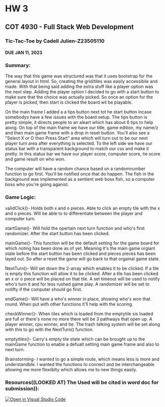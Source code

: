# HW 3
## COT 4930 - Full Stack Web Development
### Tic-Tac-Toe by Cadell Julien-Z23505110
#### DUE JAN 11, 2023

### Summary:
The way that this game was structured was that it uses bootstrap for the general layout in html. So, creating the grid/tiles was easily accessibile and made. With that being said adding the extra stuff like a player option was the next step. Adding the player option I decided to go with a start button to make sure that the choice was actually picked. So once an option for the player is picked, then start is clicked the board wil be playable.

On the main frame I added a a tips button next tot he start button incase somebodys have a few issues with the board setup. The tips button is pretty simple, it directs people to an aleart which has about 6 tips to help along. On top of the main frame we have our title, game edition,  my name/z and then main game frame with a drop in reset button. You'll also see a "Select X or O then Press Start" area which will turn out to be our next player turn area after everything is selected. To the left side we have our status bar with a transparent background to match our css and make it pretty. In this status bar we have our player score, computer score, tie score and game result on who won. 

The computer will have a random chance based on a randomnumber function to go first. You'll be notified once that do happen. The fish in the background was implemented as a sentient web boss fish, so a computer boss who you're going aganist.


### Game Logic:
validClick()-
Holds both x and o pieces. Able to click an empty tile with the x and o pieces. Will be able to to differentiate between the player and computer turn.

startGame()-
Will hold the opertain next turn function and who's first randomizer. After the start button has been clicked.

mainGame()-
This function will be the default setting for the game board for which noting has been done as of yet. Meaning it's the main game orgianl state before the start button has been clicked and pieces pieces has been layed out. So after a reset the game will go back to that orgainal game state.

NextTurn()-
Will set down the 2-array which enables it to be clicked. If a tile is empty this function will allow it to be clicked. After a tile has been clicked an x or o piece will be placed on that tile. A set timeout will be used to notify who's turn it and for less rushed game play. A randomizer will be set to notifty if the computer should go first.

endGame()-
Will have a who's winner in place, showing who's won that round. When put with other functions it'll help with the scoring.

checkWinner()-
When tiles which is loaded from the emptytile sis loaded are full or there's none no more there will be 3 pathways that open up. A player winner, cpu winner, and tie. The trash talking system will be set along with this to go with the NextTurn() function.

emptytiles()-
Carry's empty tile state which can be brought up to the mainGame function to enable a defualt setting main game frame and also to next turn.

Brainstorming-
I wanted to go a simple route, which means less is more and understandble. I wanted the functions to connect and be interchangeable allowing me more flexiiblty which allows me to  new things easily.



### Resources((LOOKED AT) The Used will be cited in word doc for submission)):

[![Open in Visual Studio Code](https://classroom.github.com/assets/open-in-vscode-c66648af7eb3fe8bc4f294546bfd86ef473780cde1dea487d3c4ff354943c9ae.svg)](https://classroom.github.com/online_ide?assignment_repo_id=9951484&assignment_repo_type=AssignmentRepo)
